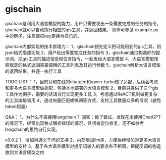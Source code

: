 # gischain

gischain是利用大语言模型的能力，用户只需要发出一条需要完成的任务的指令，gischain就可以自动执行相应的gis工具，并返回结果。
具体可参见 example.py 中的例子，注意请把key更换为自己的。

gischain内部实现的技术原理为：
1，gischain预先定义把可能用到的gis工具，用json格式描述功能
2，用户给出需要完成任务的指令
3，gischain通过构造好的提示词，把gis工具的描述信息和任务指令，一起发给大语言模型
4，大语言模型按照规定的格式返回需要调用的工具列表及其运行参数
5，gischain解析大语言模型的返回结果，并逐一执行工具

TODO LIST：
1，目前只和在线的chatglm和qwen-turbo做了适配，后续会考虑和更多大语言模型做适配，包括本地部署的大语言模型
2，目前只提供了三个gis工具作为例子，需要的话请自行实现更多工具
3，考虑通过ReACT机制做更复杂的工具编排调用
4，通过向量匹配或微调等方式，支持工具数量众多的情况（避免token超量）

Q&A：
1，为什么不直接用langchain？
回答：做了尝试，发现在未使用ChatGPT的情况下，经常出现格式解析错误的情况，且很难定位修复，还不如参考langchain的思路自行实现。


v0.0.2
1，增加对通义千问的支持
2，内部增加llm类，方便后续增加对更多大语言模型的支持
3，基于各大语言模型对提示词输入的要求各不相同，把提示词的构造放到大语言模型之内